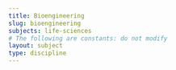 ```yaml
---
title: Bioengineering
slug: bioengineering
subjects: life-sciences
# The following are constants: do not modify
layout: subject
type: discipline
---
```

